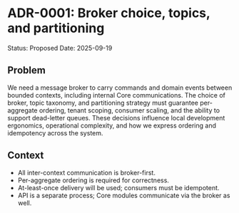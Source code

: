 # ADR-0001: Broker choice, topics, and partitioning

Status: Proposed
Date: 2025-09-19

## Problem

We need a message broker to carry commands and domain events between bounded contexts, including internal Core communications. The choice of broker, topic taxonomy, and partitioning strategy must guarantee per-aggregate ordering, tenant scoping, consumer scaling, and the ability to support dead-letter queues. These decisions influence local development ergonomics, operational complexity, and how we express ordering and idempotency across the system.

## Context

- All inter-context communication is broker-first.
- Per-aggregate ordering is required for correctness.
- At-least-once delivery will be used; consumers must be idempotent.
- API is a separate process; Core modules communicate via the broker as well.
